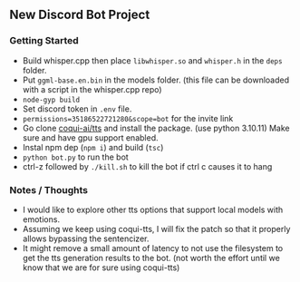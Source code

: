 ## New Discord Bot Project

### Getting Started

- Build whisper.cpp then place `libwhisper.so` and `whisper.h` in the `deps` folder.
- Put `ggml-base.en.bin` in the models folder. (this file can be downloaded with a script in the whisper.cpp repo)
- `node-gyp build`
- Set discord token in `.env` file.
- `permissions=35186522721280&scope=bot` for the invite link
- Go clone [coqui-ai/tts](https://github.com/coqui-ai/TTS) and install the package. (use python 3.10.11) Make sure and have gpu support enabled.
- Instal npm dep (`npm i`) and build (`tsc`)
- `python bot.py` to run the bot
- ctrl-z followed by `./kill.sh` to kill the bot if ctrl c causes it to hang

### Notes / Thoughts

- I would like to explore other tts options that support local models with emotions.
- Assuming we keep using coqui-tts, I will fix the patch so that it properly allows bypassing the sentencizer.
- It might remove a small amount of latency to not use the filesystem to get the tts generation results to the bot. (not worth the effort until we know that we are for sure using coqui-tts)
